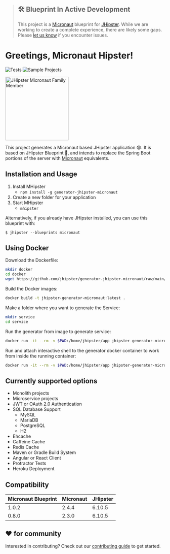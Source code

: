> ## 🛠 Blueprint In Active Development
> This project is a [Micronaut](https://micronaut.io) blueprint for [JHipster](https://jhipster.tech).
> While we are working to create a complete experience, there are likely some gaps.
> Please [let us know](https://github.com/jhipster/generator-jhipster-micronaut/issues) if you encounter issues.
>

# Greetings, Micronaut Hipster!

![Tests](https://github.com/jhipster/generator-jhipster-micronaut/workflows/Generator%20Lint%20/%20Tests/badge.svg)
![Sample Projects](https://github.com/jhipster/generator-jhipster-micronaut/workflows/Verify%20Sample%20Projects/badge.svg)

<img src="https://raw.githubusercontent.com/jhipster/jhipster-artwork/master/family/jhipster_family_member_4.png" alt="JHipster Micronaut Family Member"
width=200
style="max-width:50%;">

This project generates a Micronaut based JHipster application 😎.
It is based on JHipster Blueprint 🔵, and intends to replace the Spring Boot portions of the server with [Micronaut](https://micronaut.io) equivalents.

## Installation and Usage

1. Install MHipster
    + `npm install -g generator-jhipster-micronaut`
2. Create a new folder for your application
3. Start MHipster
    + `mhipster`

Alternatively, if you already have JHipster installed, you can use this blueprint with:
```
$ jhipster --blueprints micronaut
```

## Using Docker

Download the Dockerfile:

```bash
mkdir docker
cd docker
wget https://github.com/jhipster/generator-jhipster-micronaut/raw/main/docker/Dockerfile
```

Build the Docker images:

```bash
docker build -t jhipster-generator-micronaut:latest .
```

Make a folder where you want to generate the Service:

```bash
mkdir service
cd service
```

Run the generator from image to generate service:

```bash
docker run -it --rm -v $PWD:/home/jhipster/app jhipster-generator-micronaut
```

Run and attach interactive shell to the generator docker container to work from inside the running container:

```bash
docker run -it --rm -v $PWD:/home/jhipster/app jhipster-generator-micronaut /bin/bash
```

## Currently supported options
* Monolith projects
* Microservice projects
* JWT or OAuth 2.0 Authentication
* SQL Database Support
  * MySQL
  * MariaDB
  * PostgreSQL
  * H2
* Ehcache
* Caffeine Cache
* Redis Cache
* Maven or Gradle Build System
* Angular or React Client
* Protractor Tests
* Heroku Deployment

## Compatibility 

| Micronaut Blueprint       | Micronaut     | JHipster  |
| -------------             |-------------  | -----     |
| 1.0.2                     | 2.4.4         | 6.10.5    |
| 0.8.0                     | 2.3.0         | 6.10.5    |

## ❤️ for community

Interested in contributing?
Check out our [contributing guide](https://github.com/jhipster/generator-jhipster-micronaut/blob/main/CONTRIBUTING.md) to get started.
